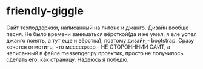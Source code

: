 # friendly-giggle
Сайт техподдержки, написанный на питоне и джанго.
Дизайн вообще песня. Не было времени заниматься вёрсткой(да и не умел, я еле успел джанго понять, а тут еще и вёрстка), поэтому дизайн - bootstrap.
Сразу хочется отметить, что месседжер - НЕ СТОРОНННИЙ САЙТ, а написанный в файле messenger.py проектик, просто не получилось сделать его, как страницу.
Надеюсь я победю.
